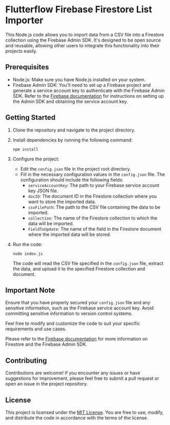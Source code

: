 # Flutterflow Firebase Firestore List<any> Importer

This Node.js code allows you to import data from a CSV file into a Firestore collection using the Firebase Admin SDK. It's designed to be open source and reusable, allowing other users to integrate this functionality into their projects easily.

## Prerequisites

- Node.js: Make sure you have Node.js installed on your system.
- Firebase Admin SDK: You'll need to set up a Firebase project and generate a service account key to authenticate with the Firebase Admin SDK. Refer to the [Firebase documentation](https://firebase.google.com/docs/admin/setup) for instructions on setting up the Admin SDK and obtaining the service account key.

## Getting Started

1. Clone the repository and navigate to the project directory.

2. Install dependencies by running the following command:
   ```shell
   npm install
   ```

3. Configure the project:
   - Edit the `config.json` file in the project root directory.
   - Fill in the necessary configuration values in the `config.json` file. The configuration should include the following fields:
     - `serviceAccountKey`: The path to your Firebase service account key JSON file.
     - `docID`: The document ID in the Firestore collection where you want to store the imported data.
     - `csvFilePath`: The path to the CSV file containing the data to be imported.
     - `collection`: The name of the Firestore collection to which the data will be imported.
     - `FieldToUpdate`: The name of the field in the Firestore document where the imported data will be stored.

4. Run the code:
   ```shell
   node index.js
   ```

   The code will read the CSV file specified in the `config.json` file, extract the data, and upload it to the specified Firestore collection and document.

## Important Note

Ensure that you have properly secured your `config.json` file and any sensitive information, such as the Firebase service account key. Avoid committing sensitive information to version control systems.

Feel free to modify and customize the code to suit your specific requirements and use cases.

Please refer to the [Firebase documentation](https://firebase.google.com/docs/firestore) for more information on Firestore and the Firebase Admin SDK.

## Contributing

Contributions are welcome! If you encounter any issues or have suggestions for improvement, please feel free to submit a pull request or open an issue in the project repository.

## License

This project is licensed under the [MIT License](https://opensource.org/licenses/MIT). You are free to use, modify, and distribute the code in accordance with the terms of the license.